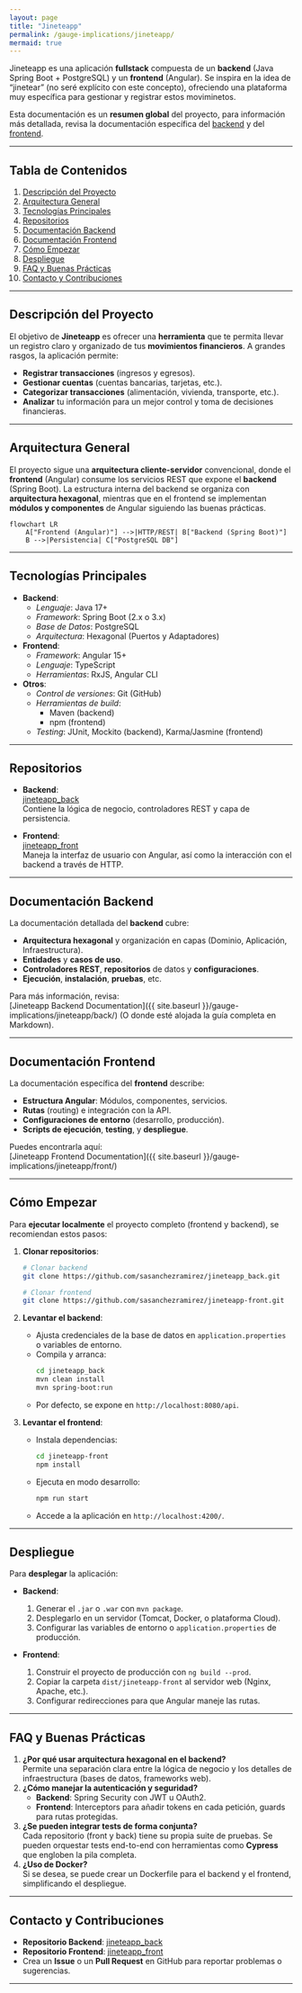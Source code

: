 ```yaml
---
layout: page
title: "Jineteapp"
permalink: /gauge-implications/jineteapp/
mermaid: true
---
```

  
Jineteapp es una aplicación **fullstack** compuesta de un **backend** (Java Spring Boot + PostgreSQL) y un **frontend** (Angular). Se inspira en la idea de “jinetear” (no seré explícito con este concepto), ofreciendo una plataforma muy específica para gestionar y registrar estos moviminetos.

Esta documentación es un **resumen global** del proyecto, para información más detallada, revisa la documentación específica del [backend](#documentación-backend) y del [frontend](#documentación-frontend).

---

## Tabla de Contenidos

1. [Descripción del Proyecto](#descripción-del-proyecto)
2. [Arquitectura General](#arquitectura-general)
3. [Tecnologías Principales](#tecnologías-principales)
4. [Repositorios](#repositorios)
5. [Documentación Backend](#documentación-backend)
6. [Documentación Frontend](#documentación-frontend)
7. [Cómo Empezar](#cómo-empezar)
8. [Despliegue](#despliegue)
9. [FAQ y Buenas Prácticas](#faq-y-buenas-prácticas)
10. [Contacto y Contribuciones](#contacto-y-contribuciones)

---

## Descripción del Proyecto

El objetivo de **Jineteapp** es ofrecer una **herramienta** que te permita llevar un registro claro y organizado de tus **movimientos financieros**. A grandes rasgos, la aplicación permite:

- **Registrar transacciones** (ingresos y egresos).
- **Gestionar cuentas** (cuentas bancarias, tarjetas, etc.).
- **Categorizar transacciones** (alimentación, vivienda, transporte, etc.).
- **Analizar** tu información para un mejor control y toma de decisiones financieras.

---

## Arquitectura General

El proyecto sigue una **arquitectura cliente-servidor** convencional, donde el **frontend** (Angular) consume los servicios REST que expone el **backend** (Spring Boot). La estructura interna del backend se organiza con **arquitectura hexagonal**, mientras que en el frontend se implementan **módulos y componentes** de Angular siguiendo las buenas prácticas.

~~~mermaid
flowchart LR
    A["Frontend (Angular)"] -->|HTTP/REST| B["Backend (Spring Boot)"]
    B -->|Persistencia| C["PostgreSQL DB"]
~~~

---

## Tecnologías Principales

- **Backend**:
  - *Lenguaje*: Java 17+
  - *Framework*: Spring Boot (2.x o 3.x)
  - *Base de Datos*: PostgreSQL
  - *Arquitectura*: Hexagonal (Puertos y Adaptadores)
- **Frontend**:
  - *Framework*: Angular 15+
  - *Lenguaje*: TypeScript
  - *Herramientas*: RxJS, Angular CLI
- **Otros**:
  - *Control de versiones*: Git (GitHub)
  - *Herramientas de build*:
    - Maven (backend)
    - npm (frontend)
  - *Testing*: JUnit, Mockito (backend), Karma/Jasmine (frontend)

---

## Repositorios

- **Backend**:  
  [jineteapp_back](https://github.com/sasanchezramirez/jineteapp_back)  
  Contiene la lógica de negocio, controladores REST y capa de persistencia.
  
- **Frontend**:  
  [jineteapp_front](https://github.com/sasanchezramirez/jineteapp-front)  
  Maneja la interfaz de usuario con Angular, así como la interacción con el backend a través de HTTP.

---

## Documentación Backend

La documentación detallada del **backend** cubre:

- **Arquitectura hexagonal** y organización en capas (Dominio, Aplicación, Infraestructura).  
- **Entidades** y **casos de uso**.  
- **Controladores REST**, **repositorios** de datos y **configuraciones**.  
- **Ejecución**, **instalación**, **pruebas**, etc.

Para más información, revisa:  
[Jineteapp Backend Documentation]({{ site.baseurl }}/gauge-implications/jineteapp/back/) 
(O donde esté alojada la guía completa en Markdown).

---

## Documentación Frontend

La documentación específica del **frontend** describe:

- **Estructura Angular**: Módulos, componentes, servicios.  
- **Rutas** (routing) e integración con la API.  
- **Configuraciones de entorno** (desarrollo, producción).  
- **Scripts de ejecución**, **testing**, y **despliegue**.

Puedes encontrarla aquí:  
[Jineteapp Frontend Documentation]({{ site.baseurl }}/gauge-implications/jineteapp/front/)

---

## Cómo Empezar

Para **ejecutar localmente** el proyecto completo (frontend y backend), se recomiendan estos pasos:

1. **Clonar repositorios**:
   ~~~bash
   # Clonar backend
   git clone https://github.com/sasanchezramirez/jineteapp_back.git
   
   # Clonar frontend
   git clone https://github.com/sasanchezramirez/jineteapp-front.git
   ~~~

2. **Levantar el backend**:
   - Ajusta credenciales de la base de datos en `application.properties` o variables de entorno.  
   - Compila y arranca:
     ~~~bash
     cd jineteapp_back
     mvn clean install
     mvn spring-boot:run
     ~~~
   - Por defecto, se expone en `http://localhost:8080/api`.

3. **Levantar el frontend**:
   - Instala dependencias:
     ~~~bash
     cd jineteapp-front
     npm install
     ~~~
   - Ejecuta en modo desarrollo:
     ~~~bash
     npm run start
     ~~~
   - Accede a la aplicación en `http://localhost:4200/`.

---

## Despliegue

Para **desplegar** la aplicación:

- **Backend**:  
  1. Generar el `.jar` o `.war` con `mvn package`.  
  2. Desplegarlo en un servidor (Tomcat, Docker, o plataforma Cloud).  
  3. Configurar las variables de entorno o `application.properties` de producción.

- **Frontend**:  
  1. Construir el proyecto de producción con `ng build --prod`.  
  2. Copiar la carpeta `dist/jineteapp-front` al servidor web (Nginx, Apache, etc.).  
  3. Configurar redirecciones para que Angular maneje las rutas.

---

## FAQ y Buenas Prácticas

1. **¿Por qué usar arquitectura hexagonal en el backend?**  
   Permite una separación clara entre la lógica de negocio y los detalles de infraestructura (bases de datos, frameworks web).  
2. **¿Cómo manejar la autenticación y seguridad?**  
   - **Backend**: Spring Security con JWT u OAuth2.  
   - **Frontend**: Interceptors para añadir tokens en cada petición, guards para rutas protegidas.  
3. **¿Se pueden integrar tests de forma conjunta?**  
   Cada repositorio (front y back) tiene su propia suite de pruebas. Se pueden orquestar tests end-to-end con herramientas como **Cypress** que engloben la pila completa.  
4. **¿Uso de Docker?**  
   Si se desea, se puede crear un Dockerfile para el backend y el frontend, simplificando el despliegue.

---

## Contacto y Contribuciones

- **Repositorio Backend**: [jineteapp_back](https://github.com/sasanchezramirez/jineteapp_back)  
- **Repositorio Frontend**: [jineteapp_front](https://github.com/sasanchezramirez/jineteapp-front)  
- Crea un **Issue** o un **Pull Request** en GitHub para reportar problemas o sugerencias.  

---